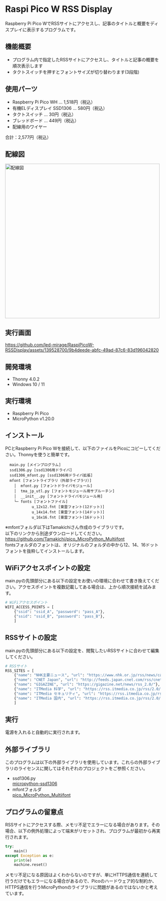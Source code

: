 # Raspi Pico W RSS Display

Raspberry Pi Pico WでRSSサイトにアクセスし、記事のタイトルと概要をディスプレイに表示するプログラムです。

## 機能概要

- プログラム内で指定したRSSサイトにアクセスし、タイトルと記事の概要を順次表示します
- タクトスイッチを押すとフォントサイズが切り替わります(3段階)

## 使用パーツ

- Raspberry Pi Pico WH … 1,518円（税込）
- 有機ELディスプレイ SSD1306 … 580円（税込）
- タクトスイッチ … 30円（税込）
- ブレッドボード … 449円（税込）
- 配線用のワイヤー

合計：2,577円（税込）

## 配線図

<img src="https://github.com/led-mirage/RaspiPicoW-RSSDisplay/assets/139528700/443a5889-f53c-45b7-95a4-f7364c87d027" alt="配線図" width="500">

## 実行画面

https://github.com/led-mirage/RaspiPicoW-RSSDisplay/assets/139528700/9b4deede-abfc-49ad-87c6-83d196042820

## 開発環境

- Thonny 4.0.2
- Windows 10 / 11

## 実行環境

- Raspberry Pi Pico
- MicroPython v1.20.0

## インストール

PCとRaspberry Pi Pico Wを接続して、以下のファイルをPicoにコピーしてください。Thonnyを使うと簡単です。

```
  main.py [メインプログラム]
  ssd1306.py [ssd1306用ドライバ]
  ssd1306_mfont.py [ssd1306用ドライバ拡張]
  mfont [フォントライブラリ（外部ライブラリ）]
    │  mfont.py [フォントドライバモジュール]
    │  tma_jp_utl.py [フォントモジュール用サブルーチン]
    │  __init__.py [フォントドライバモジュール用]
    └─ fonts [フォントファイル]
            u_12x12.fnt [東雲フォント(12ドット)]
            u_14x14.fnt [東雲フォント(14ドット)]
            u_16x16.fnt [東雲フォント(16ドット)]
```

※mfontフォルダ以下はTamakichiさん作成のライブラリです。  
以下のリンクから別途ダウンロードしてください。  
https://github.com/Tamakichi/pico_MicroPython_Multiifont  
fontsフォルダのフォントは、オリジナルのフォルダの中から12、14、16ドットフォントを抜粋してインストールします。

## WiFiアクセスポイントの設定

main.pyの先頭部分にある以下の設定をお使いの環境に合わせて書き換えてください。アクセスポイントを複数記載してある場合は、上から順次接続を試みます。

```py
# WiFiアクセスポイント
WIFI_ACCESS_POINTS = [
    {"ssid": "ssid_A", "password": "pass_A"},
    {"ssid": "ssid_B", "password": "pass_B"},
    ]
```

## RSSサイトの設定

main.pyの先頭部分にある以下の設定を、閲覧したいRSSサイトに合わせて編集してください。

```py
# RSSサイト
RSS_SITES = [
    {"name": "NHK主要ニュース", "url": "https://www.nhk.or.jp/rss/news/cat0.xml"},
    {"name": "CNET Japan", "url": "http://feeds.japan.cnet.com/rss/cnet/all.rdf"},
    {"name": "GIGAZINE", "url": "https://gigazine.net/news/rss_2.0/"},
    {"name": "ITMedia 科学", "url": "https://rss.itmedia.co.jp/rss/2.0/news_technology.xml"},
    {"name": "ITMedia セキュリティ", "url": "https://rss.itmedia.co.jp/rss/2.0/news_security.xml"},
    {"name": "ITMedia 国内", "url": "https://rss.itmedia.co.jp/rss/2.0/news_domestic.xml"},
    ]
```

## 実行

電源を入れると自動的に実行されます。

## 外部ライブラリ

このプログラムは以下の外部ライブラリを使用しています。これらの外部ライブラリのライセンスに関してはそれぞれのプロジェクトをご参照ください。

- ssd1306.py  
  [micropython-ssd1306](https://github.com/stlehmann/micropython-ssd1306)
- mfontフォルダ  
  [pico_MicroPython_Multiifont](https://github.com/Tamakichi/pico_MicroPython_Multiifont)

## プログラムの留意点

RSSサイトにアクセスする際、メモリ不足でエラーになる場合があります。その場合、以下の例外処理によって端末がリセットされ、プログラムが最初から再実行されます。

```py
try:
    main()
except Exception as e:
    print(e)
    machine.reset()
```

メモリ不足になる原因はよくわからないのですが、単にHTTPS通信を連続して行うだけでもエラーになる場合があるので、Picoのハードウェア的な制約か、HTTPS通信を行うMicroPythonのライブラリに問題があるのではないかと考えています。
